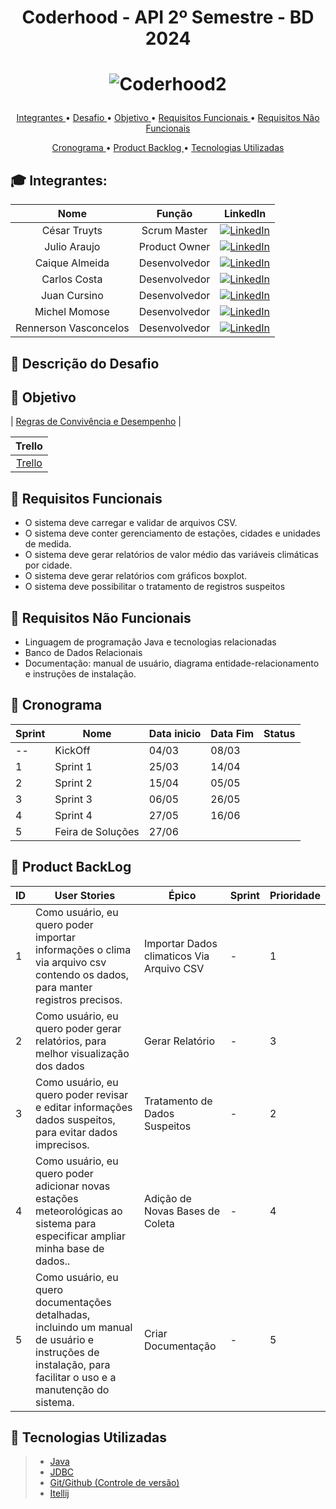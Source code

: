 # <p align = "center"> Coderhood - API 2º Semestre - BD 2024

# <p align = "center"> ![Coderhood2](https://github.com/CoderhoodFatec-2024-1/Coderhood/assets/87550162/771a8ed8-4c0b-46b4-838d-0358347ca0e5)


<p align="center">
  <a href ="#mortar_board-integrantes-da-equipe"> Integrantes </a>  •
  <a href ="#anger-descrição-do-desafio"> Desafio </a>  •
  <a href ="#dart-objetivo"> Objetivo </a>  •
  <a href="#page_facing_up-requisitos-funcionais"> Requisitos Funcionais </a> •
  <a href="#page_with_curl-requisitos-não-funcionais"> Requisitos Não Funcionais </a>
</p>
<p align="center">
  <a href ="#calendar-cronograma"> Cronograma </a>  •
  <a href="#date-product-backlog"> Product Backlog </a> •
  <a href="#bookmark-tecnologias-utilizadas"> Tecnologias Utilizadas </a>
</p>


## :mortar_board: Integrantes:

| **Nome**                   | **Função**            | **LinkedIn**                                                  |
|:----------------------:|:-----------------:|:----------------------------------------------------------:|
| César Truyts           | Scrum Master      | [![LinkedIn](https://img.shields.io/badge/LinkedIn-Profile-blue?style=flat-square&logo=linkedin&labelColor=blue)](https://shorturl.at/BC169) |
| Julio Araujo           | Product Owner     | [![LinkedIn](https://img.shields.io/badge/LinkedIn-Profile-blue?style=flat-square&logo=linkedin&labelColor=blue)](https://shorturl.at/eCIXZ) |
| Caique Almeida         | Desenvolvedor     | [![LinkedIn](https://img.shields.io/badge/LinkedIn-Profile-blue?style=flat-square&logo=linkedin&labelColor=blue)](https://shorturl.at/acghx) |
| Carlos Costa           | Desenvolvedor     | [![LinkedIn](https://img.shields.io/badge/LinkedIn-Profile-blue?style=flat-square&logo=linkedin&labelColor=blue)](https://shorturl.at/alST4) |
| Juan Cursino           | Desenvolvedor     | [![LinkedIn](https://img.shields.io/badge/LinkedIn-Profile-blue?style=flat-square&logo=linkedin&labelColor=blue)](https://shorturl.at/gpDES) |
| Michel Momose          | Desenvolvedor     | [![LinkedIn](https://img.shields.io/badge/LinkedIn-Profile-blue?style=flat-square&logo=linkedin&labelColor=blue)](https://shorturl.at/ciLS3) |  
| Rennerson Vasconcelos  | Desenvolvedor     | [![LinkedIn](https://img.shields.io/badge/LinkedIn-Profile-blue?style=flat-square&logo=linkedin&labelColor=blue)](https://shorturl.at/mpF39) |

## :anger: Descrição do Desafio

## :dart: Objetivo



| [Regras de Convivência e Desempenho](https://docs.google.com/document/d/1uSH9qZtgXktmWYiS1Dxn747fM9GJJoDgHgPn85a1yIs/edit?usp=sharing) |

| **Trello** |
|:----------:|
| [Trello](https://trello.com/b/3ZY8lQA1/api) |

## :page_facing_up: Requisitos Funcionais
* O sistema deve carregar e validar de arquivos CSV.
* O sistema deve conter gerenciamento de estações, cidades e unidades de medida.
* O sistema deve gerar relatórios de valor médio das variáveis climáticas por cidade.
* O sistema deve gerar relatórios com gráficos boxplot.
* O sistema deve possibilitar o tratamento de registros suspeitos

## :page_with_curl: Requisitos Não Funcionais

* Linguagem de programação Java e tecnologias relacionadas
* Banco de Dados Relacionais
* Documentação: manual de usuário, diagrama entidade-relacionamento e instruções de instalação.

## :calendar: Cronograma

| Sprint  | Nome | Data inicio  | Data Fim | Status |
| ------------- | ------------- | ------------- | ------------- | ------------- |
| --  | KickOff   | 04/03   | 08/03 | | 
|  1  | Sprint 1   | 25/03   | 14/04 | | 
|  2  | Sprint 2   | 15/04   | 05/05 | |
|  3  | Sprint 3   | 06/05   | 26/05 | | 
|  4  | Sprint 4   | 27/05   | 16/06 | | 
|  5  | Feira de Soluções  | 27/06 | |


## :date: Product BackLog
| ID   | User Stories                                                 | Épico                       | Sprint                                                    | Prioridade |
| ---- | ------------------------------------------------------------ | --------------------------- | --------------------------------------------------------- | ---------- |
| 1 | Como usuário, eu quero poder importar informações o clima via arquivo csv contendo os dados, para manter registros precisos.| Importar Dados climaticos Via Arquivo CSV | - | 1 |
| 2 | Como usuário, eu quero poder gerar relatórios, para melhor visualização dos dados | Gerar Relatório | - | 3 |
| 3 | Como usuário, eu quero poder revisar e editar informações dados suspeitos, para evitar dados imprecisos. | Tratamento de Dados Suspeitos| - | 2 |
| 4 | Como usuário, eu quero poder adicionar novas estações meteorológicas ao sistema para especificar ampliar minha base de dados.. | Adição de Novas Bases de Coleta | - | 4 |
| 5 | Como usuário, eu quero documentações detalhadas, incluindo um manual de usuário e instruções de instalação, para facilitar o uso e a manutenção do sistema.| Criar Documentação | - | 5 |




## :bookmark: Tecnologias Utilizadas
> * [Java](https://www.java.com/pt-BR/)
> * [JDBC](https://docs.oracle.com/javase/8/docs/technotes/guides/jdbc/)
> * [Git/Github (Controle de versão)](https://github.com/)
> * [Itellij](https://www.jetbrains.com/pt-br/idea/)

